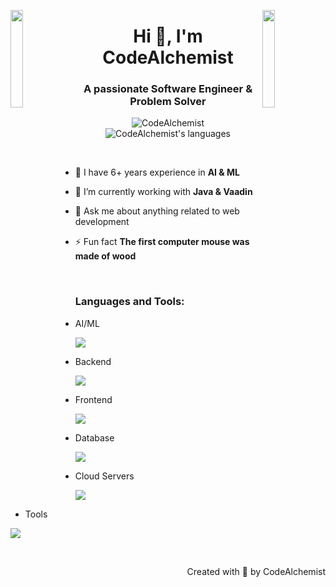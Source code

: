<img align="left" src="https://user-images.githubusercontent.com/65187002/144930161-2f783401-8d27-4fdf-a2f7-cc0ba32f1f1f.gif" width="20%" style="display:inline;"><img align="right" src="https://user-images.githubusercontent.com/65187002/144930161-2f783401-8d27-4fdf-a2f7-cc0ba32f1f1f.gif" width="20%" style="display:inline;">

<h1 align="center">Hi 👋, I'm CodeAlchemist</h1>
<h3 align="center">A passionate Software Engineer & Problem Solver </h3>

<p align="center"> 
 <img src="https://komarev.com/ghpvc/?username=miguel97&label=Profile%20views&color=0e75b6&style=flat" alt="CodeAlchemist" /> 
 <img src="https://img.shields.io/badge/Languages-Python | Java | Node | Php | React Web dev -green.svg" alt="CodeAlchemist's languages" />
</p>

<br>

- 🔭 I have 6+ years experience in **AI & ML**

- 🌱 I’m currently working with **Java & Vaadin**

- 💬 Ask me about anything related to web development

- ⚡ Fun fact **The first computer mouse was made of wood**

<br>
<h3 align="left">Languages and Tools:</h3>

- AI/ML
<p align="left">
  <a href="https://skillicons.dev">
    <img src="https://skillicons.dev/icons?i=pytorch,pycharm,anaconda,tensorflow,opencv,matlab" />
  </a>
</p>

- Backend
<p align="left">
  <a href="https://skillicons.dev">
    <img src="https://skillicons.dev/icons?i=php,laravel,java,nodejs,py,spring,ruby,flask,fastapi,django" />
  </a>
</p>

- Frontend
<p align="left">
  <a href="https://skillicons.dev">
    <img src="https://skillicons.dev/icons?i=js,react,angular,tailwind,ts,vue,next,bootstrap,gatsby,astro" />
  </a>
</p>

- Database
<p align="left">
  <a href="https://skillicons.dev">
    <img src="https://skillicons.dev/icons?i=mongodb,mysql,postgresql" />
  </a>
</p>

- Cloud Servers
<p align="left">
  <a href="https://skillicons.dev">
    <img src="https://skillicons.dev/icons?i=azure,aws,gcp,firebase" />
  </a>
</p>

- Tools
<p align="left">
  <a href="https://skillicons.dev">
    <img src="https://skillicons.dev/icons?i=git,docker,figma,linux,idea,vscode,postman,termius,dbeaver,putty" />
  </a>
</p>
<br/>

<p align="right" > Created with 🧡 by CodeAlchemist</a></p>
